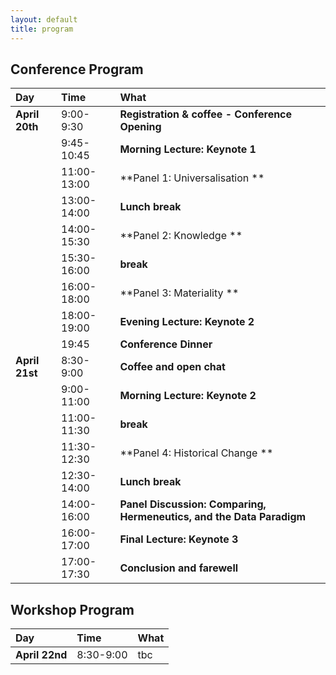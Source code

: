 ```yaml
---
layout: default
title: program
---
```


## Conference Program

| Day       | Time | What                                     |
|:----------|:-----------|:-----------------------------------------|
| **April 20th** | 9:00-9:30 | **Registration & coffee - Conference Opening** |
| | 9:45-10:45 | **Morning Lecture: Keynote 1** | |
| | 11:00-13:00 | **Panel 1: Universalisation ** <br> | Respondance |
| | 13:00-14:00 | **Lunch break** | |
| | 14:00-15:30 | **Panel 2: Knowledge ** <br> | Respondance |
| | 15:30-16:00 | **break** <br> | |
| | 16:00-18:00 | **Panel 3: Materiality ** <br> | Respondance |
| | 18:00-19:00 | **Evening Lecture: Keynote 2** <br> | |
| | 19:45 | **Conference Dinner** | |
| **April 21st** | 8:30-9:00 | **Coffee and open chat** | |
| | 9:00-11:00 | **Morning Lecture: Keynote 2** | |
| | 11:00-11:30 | **break** | |
| | 11:30-12:30 | **Panel 4: Historical Change ** <br> | Respondance |
| | 12:30-14:00 | **Lunch break** <br> | |
| | 14:00-16:00 | **Panel Discussion: Comparing, Hermeneutics, and the Data Paradigm** <br> |INF|
| | 16:00-17:00 | **Final Lecture: Keynote 3** <br> | |
| | 17:00-17:30 | **Conclusion and farewell** | |



## Workshop Program

| Day       | Time | What                                     |
|:----------|:-----------|:-----------------------------------------|
| **April 22nd** | 8:30-9:00 | tbc |



